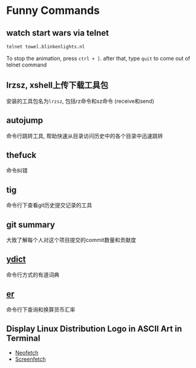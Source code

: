 # Funny Commands

## watch start wars via telnet

```sh
telnet towel.blinkenlights.nl
```
To stop the animation, press `ctrl + ]`. after that, type `quit` to come out of telnet command

## lrzsz, xshell上传下载工具包

安装的工具包名为`lrzsz`, 包括rz命令和sz命令 (receive和send)

## autojump 

命令行跳转工具, 帮助快速从目录访问历史中的各个目录中迅速跳转 

## thefuck 

命令纠错 

## tig 

命令行下查看git历史提交记录的工具 

## git summary 

大致了解每个人对这个项目提交的commit数量和贡献度

## [ydict](https://github.com/TimothyYe/ydict) 

命令行方式的有道词典

## [er](https://github.com/TimothyYe/exchangerate)  

命令行下查询和换算货币汇率 

## Display Linux Distribution Logo in ASCII Art in Terminal

+ [Neofetch](https://github.com/dylanaraps/neofetch/wiki/Installation)
+ [Screenfetch](https://github.com/KittyKatt/screenFetch)
